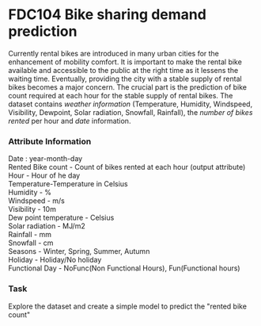 # FDC104 Bike sharing demand prediction

Currently rental bikes are introduced in many urban cities for the enhancement of mobility comfort. It is important to make the rental bike available and accessible to the public at the right time as it lessens the waiting time. Eventually, providing the city with a stable supply of rental bikes becomes a major concern. The crucial part is the prediction of bike count required at each hour for the stable supply of rental bikes.
The dataset contains _weather information_ (Temperature, Humidity, Windspeed, Visibility, Dewpoint, Solar radiation, Snowfall, Rainfall), the _number of bikes rented_ per hour and _date_ information.

### Attribute Information
Date : year-month-day
<br> Rented Bike count - Count of bikes rented at each hour (output attribute)
<br> Hour - Hour of he day
<br> Temperature-Temperature in Celsius
<br> Humidity - %
<br> Windspeed - m/s
<br> Visibility - 10m
<br> Dew point temperature - Celsius
<br> Solar radiation - MJ/m2
<br> Rainfall - mm
<br> Snowfall - cm
<br> Seasons - Winter, Spring, Summer, Autumn
<br> Holiday - Holiday/No holiday
<br> Functional Day - NoFunc(Non Functional Hours), Fun(Functional hours)

### Task
Explore the dataset and create a simple model to predict the "rented bike count"
